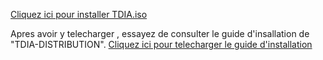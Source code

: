 [ Cliquez ici pour installer TDIA.iso  ](https://drive.google.com/uc?id=1OutS_uCzBKLZr8qlJL5xp-Or8tlPT3Ld&export=download)

Apres avoir y telecharger , essayez de consulter le guide d'insallation de "TDIA-DISTRIBUTION".
[ Cliquez ici pour telecharger le guide d'installation  ]()


